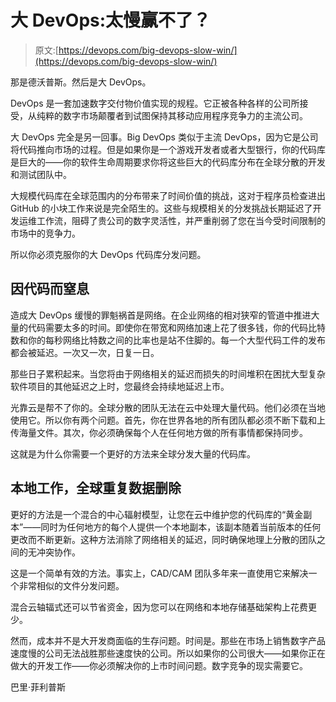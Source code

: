 # 大 DevOps:太慢赢不了？

> 原文:[https://devops.com/big-devops-slow-win/](https://devops.com/big-devops-slow-win/)

那是德沃普斯。然后是大 DevOps。

DevOps 是一套加速数字交付物价值实现的规程。它正被各种各样的公司所接受，从纯粹的数字市场颠覆者到试图保持其移动应用程序竞争力的主流公司。

大 DevOps 完全是另一回事。Big DevOps 类似于主流 DevOps，因为它是公司将代码推向市场的过程。但是如果你是一个游戏开发者或者大型银行，你的代码库是巨大的——你的软件生命周期要求你将这些巨大的代码库分布在全球分散的开发和测试团队中。

大规模代码库在全球范围内的分布带来了时间价值的挑战，这对于程序员检查进出 GitHub 的小块工作来说是完全陌生的。这些与规模相关的分发挑战长期延迟了开发运维工作流，阻碍了贵公司的数字灵活性，并严重削弱了您在当今受时间限制的市场中的竞争力。

所以你必须克服你的大 DevOps 代码库分发问题。

## 因代码而窒息

造成大 DevOps 缓慢的罪魁祸首是网络。在企业网络的相对狭窄的管道中推进大量的代码需要太多的时间。即使你在带宽和网络加速上花了很多钱，你的代码比特数和你的每秒网络比特数之间的比率也是站不住脚的。每一个大型代码工件的发布都会被延迟。一次又一次，日复一日。

那些日子累积起来。当您将由于网络相关的延迟而损失的时间堆积在困扰大型复杂软件项目的其他延迟之上时，您最终会持续地延迟上市。

光靠云是帮不了你的。全球分散的团队无法在云中处理大量代码。他们必须在当地使用它。所以你有两个问题。首先，你在世界各地的所有团队都必须不断下载和上传海量文件。其次，你必须确保每个人在任何地方做的所有事情都保持同步。

这就是为什么你需要一个更好的方法来全球分发大量的代码库。

## 本地工作，全球重复数据删除

更好的方法是一个混合的中心辐射模型，让您在云中维护您的代码库的“黄金副本”——同时为任何地方的每个人提供一个本地副本，该副本随着当前版本的任何更改而不断更新。这种方法消除了网络相关的延迟，同时确保地理上分散的团队之间的无冲突协作。

这是一个简单有效的方法。事实上，CAD/CAM 团队多年来一直使用它来解决一个非常相似的文件分发问题。

混合云轴辐式还可以节省资金，因为您可以在网络和本地存储基础架构上花费更少。

然而，成本并不是大开发商面临的生存问题。时间是。那些在市场上销售数字产品速度慢的公司无法战胜那些速度快的公司。所以如果你的公司很大——如果你正在做大的开发工作——你必须解决你的上市时间问题。数字竞争的现实需要它。

巴里·菲利普斯